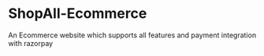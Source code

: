 # ShopAll-Ecommerce
An Ecommerce website which supports all features and payment integration with razorpay
